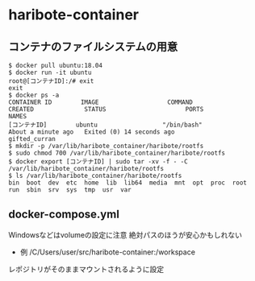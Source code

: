 # haribote-container

## コンテナのファイルシステムの用意

```
$ docker pull ubuntu:18.04
$ docker run -it ubuntu
root@[コンテナID]:/# exit
exit
$ docker ps -a
CONTAINER ID        IMAGE                   COMMAND                  CREATED              STATUS                      PORTS               NAMES
[コンテナID]        ubuntu                  "/bin/bash"              About a minute ago   Exited (0) 14 seconds ago                       gifted_curran
$ mkdir -p /var/lib/haribote_container/haribote/rootfs
$ sudo chmod 700 /var/lib/haribote_container/haribote/rootfs
$ docker export [コンテナID] | sudo tar -xv -f - -C /var/lib/haribote_container/haribote/rootfs
$ ls /var/lib/haribote_container/haribote/rootfs
bin  boot  dev  etc  home  lib  lib64  media  mnt  opt  proc  root  run  sbin  srv  sys  tmp  usr  var
```

## docker-compose.yml

Windowsなどはvolumeの設定に注意 絶対パスのほうが安心かもしれない

- 例
    /C/Users/user/src/haribote-container:/workspace

レポジトリがそのままマウントされるように設定

